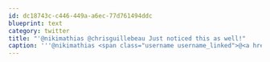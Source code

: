 ```yaml
---
id: dc18743c-c446-449a-a6ec-77d761494ddc
blueprint: text
category: twitter
title: "'@nikimathias @chrisguillebeau Just noticed this as well!"
caption: '''@nikimathias <span class="username username_linked">@<a href="https://twitter.com/chrisguillebeau" title="Chris Guillebeau">chrisguillebeau</a></span> Just noticed this as well!'
---
```

